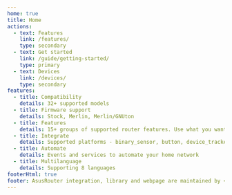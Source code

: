 ```yaml
---
home: true
title: Home
actions:
  - text: Features
    link: /features/
    type: secondary
  - text: Get started
    link: /guide/getting-started/
    type: primary
  - text: Devices
    link: /devices/
    type: secondary
features:
  - title: Compatibility
    details: 32+ supported models
  - title: Firmware support
    details: Stock, Merlin, Merlin/GNUton
  - title: Features
    details: 15+ groups of supported router features. Use what you want when you want, adjust
  - title: Integrate
    details: Supported platforms - binary_sensor, button, device_tracker, light, sensor, switch, update
  - title: Automate
    details: Events and services to automate your home network
  - title: Multilanguage
    details: Supporting 8 languages
footerHtml: true
footer: AsusRouter integration, library and webpage are maintained by <a href="https://github.com/Vaskivskyi">@Vaskivskyi</a><br/><br/><a href="https://www.buymeacoffee.com/vaskivskyi" target="_blank"><img src="/BuyMeACoffee.png" alt="Buy Me A Coffee" height="60px" /></a>
---
```

